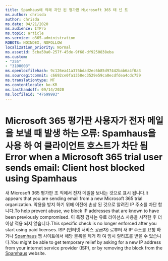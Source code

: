 ```yaml
---
title: Spamhaus에 의해 차단 된 평가판 Microsoft 365 테 넌 트
ms.author: chrisda
author: chrisda
ms.date: 04/21/2020
ms.audience: ITPro
ms.topic: article
ms.service: o365-administration
ROBOTS: NOINDEX, NOFOLLOW
localization_priority: Normal
ms.assetid: 5cba50a0-257f-45de-9f68-df9250838eba
ms.custom:
- "255"
- "3100003"
ms.openlocfilehash: 9c126ea41a376bdad2ec6b85d97442bab6a4f0a3
ms.sourcegitcommit: c6692ce0fa1358ec3529e59ca0ecdfdea4cdc759
ms.translationtype: MT
ms.contentlocale: ko-KR
ms.lasthandoff: 09/14/2020
ms.locfileid: "47699993"
---
```

# <a name="error-when-a-microsoft-365-trial-user-sends-email-client-host-blocked-using-spamhaus"></a><span data-ttu-id="229db-102">Microsoft 365 평가판 사용자가 전자 메일을 보낼 때 발생 하는 오류: Spamhaus을 사용 하 여 클라이언트 호스트가 차단 됨</span><span class="sxs-lookup"><span data-stu-id="229db-102">Error when a Microsoft 365 trial user sends email: Client host blocked using Spamhaus</span></span>

<span data-ttu-id="229db-103">새 Microsoft 365 평가판 조 직에서 전자 메일을 보내는 것으로 표시 됩니다.</span><span class="sxs-lookup"><span data-stu-id="229db-103">It appears that you are sending email from a new Microsoft 365 trial organization.</span></span> <span data-ttu-id="229db-104">악용을 방지 하기 위해 이전에 손상 된 것으로 알려진 IP 주소를 차단 합니다.</span><span class="sxs-lookup"><span data-stu-id="229db-104">To help prevent abuse, we block IP addresses that are known to have been previously compromised.</span></span> <span data-ttu-id="229db-105">이 특정 검사는 유료 라이선스 사용을 시작한 후 더 이상 적용 되지 않습니다.</span><span class="sxs-lookup"><span data-stu-id="229db-105">This specific check is no longer enforced after you start using paid licenses.</span></span> <span data-ttu-id="229db-106">ISP (인터넷 서비스 공급자) 로부터 새 IP 주소를 요청 하거나 [Spamhaus](https://go.microsoft.com/fwlink/p/?linkid=123245) 웹 사이트에서 해당 블록을 제거 하 여 임시 릴리프를 받을 수 있습니다.</span><span class="sxs-lookup"><span data-stu-id="229db-106">You might be able to get temporary relief by asking for a new IP address from your internet service provider (ISP), or by removing the block from the [Spamhaus](https://go.microsoft.com/fwlink/p/?linkid=123245) website.</span></span>
